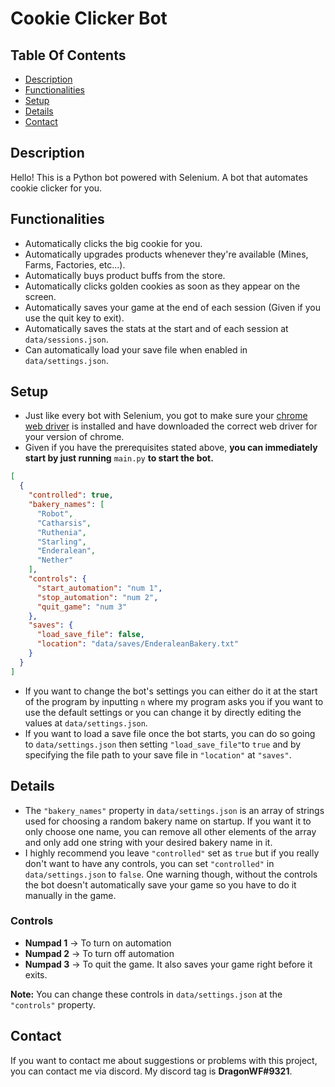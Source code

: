 # Cookie Clicker Bot

## Table Of Contents

- [Description](#Description)
- [Functionalities](#Functionalities)
- [Setup](#Setup)
- [Details](#Details)
- [Contact](#Contact)

## Description

Hello! This is a Python bot powered with Selenium. A bot that automates cookie clicker
for you.

## Functionalities

- Automatically clicks the big cookie for you.
- Automatically upgrades products whenever they're available (Mines, Farms, Factories, etc...).
- Automatically buys product buffs from the store.
- Automatically clicks golden cookies as soon as they appear on the screen.
- Automatically saves your game at the end of each session (Given if you use the quit key to exit).
- Automatically saves the stats at the start and of each session at `data/sessions.json`.
- Can automatically load your save file when enabled in `data/settings.json`.

## Setup

- Just like every bot with Selenium, you got to make sure your
  [chrome web driver](https://sites.google.com/a/chromium.org/chromedriver/downloads)
  is installed and have downloaded the correct web driver for your version of chrome.
- Given if you have the prerequisites stated above, **you can immediately start by just running**
  `main.py` **to start the bot.**

```json
[
  {
    "controlled": true,
    "bakery_names": [
      "Robot",
      "Catharsis",
      "Ruthenia",
      "Starling",
      "Enderalean",
      "Nether"
    ],
    "controls": {
      "start_automation": "num 1",
      "stop_automation": "num 2",
      "quit_game": "num 3"
    },
    "saves": {
      "load_save_file": false,
      "location": "data/saves/EnderaleanBakery.txt"
    }
  }
]
```

- If you want to change the bot's settings you can either do it at the start of the program
  by inputting `n` where my program asks you if you want to use the default settings or you
  can change it by directly editing the values at `data/settings.json`.
- If you want to load a save file once the bot starts, you can do so going to `data/settings.json`
  then setting `"load_save_file"`to `true` and by specifying the file path to your save file
  in `"location"` at `"saves"`.

## Details

- The `"bakery_names"` property in `data/settings.json` is an array of strings used for choosing
  a random bakery name on startup. If you want it to only choose one name, you can remove all other
  elements of the array and only add one string with your desired bakery name in it.
- I highly recommend you leave `"controlled"` set as `true` but if you really don't want to
  have any controls, you can set `"controlled"` in `data/settings.json` to `false`. One warning
  though, without the controls the bot doesn't automatically save your game so you have to
  do it manually in the game.

### Controls

- **Numpad 1** -> To turn on automation
- **Numpad 2** -> To turn off automation
- **Numpad 3** -> To quit the game. It also saves your game right before it exits.

**Note:** You can change these controls in `data/settings.json` at the `"controls"`
property.

## Contact

If you want to contact me about suggestions or problems with this project, you
can contact me via discord. My discord tag is **DragonWF#9321**.
